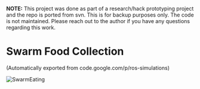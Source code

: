 **NOTE:** This project was done as part of a research/hack prototyping project
and the repo is ported from svn. This is for backup purposes only. The code is
not maintained. Please reach out to the author if you have any questions
regarding this work.

# Swarm Food Collection

(Automatically exported from code.google.com/p/ros-simulations)

![SwarmEating](https://user-images.githubusercontent.com/9640521/78469422-fb08f000-76d5-11ea-8360-fe9feabe0554.gif)


